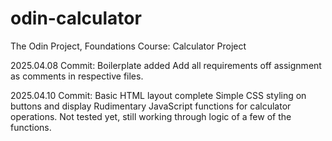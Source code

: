 # odin-calculator
The Odin Project, Foundations Course: Calculator Project

2025.04.08 Commit:
Boilerplate added
Add all requirements off assignment as comments in respective files. 


2025.04.10 Commit:
Basic HTML layout complete
Simple CSS styling on buttons and display
Rudimentary JavaScript functions for calculator operations. Not tested yet, still working through logic of a few of the functions.